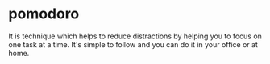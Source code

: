 # pomodoro 
It is technique which helps to reduce distractions by helping you to focus on one task at a time. It's simple to follow and you can do it in your office or at home. 
